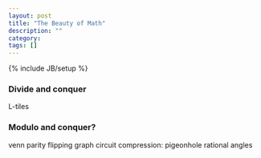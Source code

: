 ```yaml
---
layout: post
title: "The Beauty of Math"
description: ""
category: 
tags: []
---
```

{% include JB/setup %}

### Divide and conquer

L-tiles

### Modulo and conquer?

venn parity flipping
graph circuit
compression: pigeonhole
rational angles
